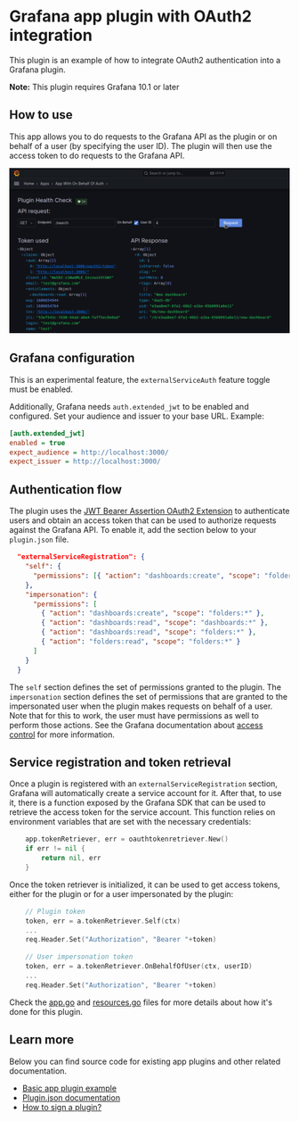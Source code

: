 # Grafana app plugin with OAuth2 integration

This plugin is an example of how to integrate OAuth2 authentication into a Grafana plugin.

**Note:** This plugin requires Grafana 10.1 or later

## How to use

This app allows you to do requests to the Grafana API as the plugin or on behalf of a user (by specifying the user ID). The plugin will then use the access token to do requests to the Grafana API.

![screenshot](./src/img/screenshot-showcase.png)

## Grafana configuration

This is an experimental feature, the `externalServiceAuth` feature toggle must be enabled. 

Additionally, Grafana needs `auth.extended_jwt` to be enabled and configured. Set your audience and issuer to your base URL. Example:

```ini
[auth.extended_jwt]
enabled = true
expect_audience = http://localhost:3000/
expect_issuer = http://localhost:3000/
```

## Authentication flow

The plugin uses the [JWT Bearer Assertion OAuth2 Extension](https://datatracker.ietf.org/doc/html/rfc7523) to authenticate users and obtain an access token that can be used to authorize requests against the Grafana API. To enable it, add the section below to your `plugin.json` file.

```json
  "externalServiceRegistration": {
    "self": {
      "permissions": [{ "action": "dashboards:create", "scope": "folders:uid:general" }]
    },
    "impersonation": {
      "permissions": [
        { "action": "dashboards:create", "scope": "folders:*" },
        { "action": "dashboards:read", "scope": "dashboards:*" },
        { "action": "dashboards:read", "scope": "folders:*" },
        { "action": "folders:read", "scope": "folders:*" }
      ]
    }
  }
```

The `self` section defines the set of permissions granted to the plugin. The `impersonation` section defines the set of permissions that are granted to the impersonated user when the plugin makes requests on behalf of a user. Note that for this to work, the user must have permissions as well to perform those actions. See the Grafana documentation about [access control](https://grafana.com/docs/grafana/latest/administration/roles-and-permissions/access-control/) for more information.

## Service registration and token retrieval

Once a plugin is registered with an `externalServiceRegistration` section, Grafana will automatically create a service account for it. After that, to use it, there is a function exposed by the Grafana SDK that can be used to retrieve the access token for the service account. This function relies on environment variables that are set with the necessary credentials:

```go
	app.tokenRetriever, err = oauthtokenretriever.New()
	if err != nil {
		return nil, err
	}
```

Once the token retriever is initialized, it can be used to get access tokens, either for the plugin or for a user impersonated by the plugin:

```go
    // Plugin token
    token, err = a.tokenRetriever.Self(ctx)
    ...
    req.Header.Set("Authorization", "Bearer "+token)
```

```go
    // User impersonation token
    token, err = a.tokenRetriever.OnBehalfOfUser(ctx, userID)
    ...
    req.Header.Set("Authorization", "Bearer "+token)
```

Check the [app.go](./pkg/plugin/app.go) and [resources.go](./pkg/plugin/resources.go) files for more details about how it's done for this plugin.

## Learn more

Below you can find source code for existing app plugins and other related documentation.

- [Basic app plugin example](https://github.com/grafana/grafana-plugin-examples/tree/master/examples/app-basic#readme)
- [Plugin.json documentation](https://grafana.com/developers/plugin-tools/reference-plugin-json)
- [How to sign a plugin?](https://grafana.com/developers/plugin-tools/publish-a-plugin/sign-a-plugin)
